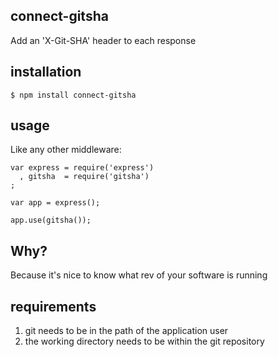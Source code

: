 ## connect-gitsha

Add an 'X-Git-SHA' header to each response

## installation

    $ npm install connect-gitsha

## usage

Like any other middleware:

    var express = require('express')
      , gitsha  = require('gitsha')
    ;

    var app = express();

    app.use(gitsha());

## Why?

Because it's nice to know what rev of your software is running

## requirements

1. git needs to be in the path of the application user
2. the working directory needs to be within the git repository
